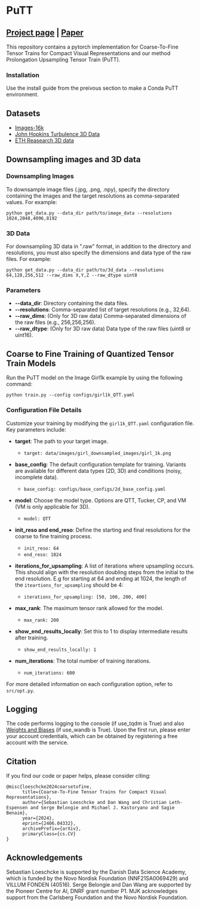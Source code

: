 # PuTT
## [Project page](https://sebulo.github.io/PuTT_website/) |  [Paper](https://arxiv.org/abs/2406.04332)
This repository contains a pytorch implementation for Coarse-To-Fine Tensor Trains for Compact Visual Representations and our method Prolongation Upsampling Tensor Train (PuTT).<br>

### Installation
Use the install guide from the preivous section to make a Conda PuTT environment. 

## Datasets
* [Images-16k](https://drive.google.com/drive/folders/157jxhKVT1ssu3VivrO0jC4SAVGjFRv_J?usp=sharing) 
* [John Hopkins Turbulence 3D Data ](https://turbulence.pha.jhu.edu/)
* [ETH Reasearch 3D data](https://www.ifi.uzh.ch/en/vmml/research/datasets.html)

## Downsampling images and 3D data
### Downsampling Images
To downsample image files (.jpg, .png, .npy), specify the directory containing the images and the target resolutions as comma-separated values. For example:
```
python get_data.py --data_dir path/to/image_data --resolutions 1024,2048,4096,8192
```
### 3D Data
For downsampling 3D data in ".raw" format, in addition to the directory and resolutions, you must also specify the dimensions and data type of the raw files. For example:
```
python get_data.py --data_dir path/to/3d_data --resolutions 64,128,256,512 --raw_dims X,Y,Z --raw_dtype uint8
```
### Parameters
- **--data_dir**: Directory containing the data files.
- **--resolutions**: Comma-separated list of target resolutions (e.g., 32,64).
- **--raw_dims**: (Only for 3D raw data) Comma-separated dimensions of the raw files (e.g., 256,256,256).
- **--raw_dtype**: (Only for 3D raw data) Data type of the raw files (uint8 or uint16).



## Coarse to Fine Training of Quantized Tensor Train Models

Run the PuTT model on the Image Girl1k example by using the following command:
```
python train.py --config configs/girl1k_QTT.yaml
```
### Configuration File Details

Customize your training by modifying the `girl1k_QTT.yaml` configuration file. Key parameters include:

- **target**: The path to your target image.
  - `target: data/images/girl_downsampled_images/girl_1k.png`

- **base_config**: The default configuration template for training. Variants are available for different data types (2D, 3D) and conditions (noisy, incomplete data).
  - `base_config: configs/base_configs/2d_base_config.yaml`

- **model**: Choose the model type. Options are QTT, Tucker, CP, and VM (VM is only applicable for 3D).
  - `model: QTT`

- **init_reso and end_reso**: Define the starting and final resolutions for the coarse to fine training process.
  - `init_reso: 64` 
  - `end_reso: 1024` 

- **iterations_for_upsampling**: A list of iterations where upsampling occurs. This should align with the resolution doubling steps from the initial to the end resolution. E.g for starting at 64 and ending at 1024, the length of the `iteartions_for_upsampling` should be 4:
  - `iterations_for_upsampling: [50, 100, 200, 400]`


- **max_rank**: The maximum tensor rank allowed for the model.
  - `max_rank: 200`

- **show_end_results_locally**: Set this to 1 to display intermediate results after training.
  - `show_end_results_locally: 1`

- **num_iterations**: The total number of training iterations.
  - `num_iterations: 600`

For more detailed information on each configuration option, refer to `src/opt.py`.


## Logging
The code performs logging to the console (if use_tqdm is True) and also [Weights and Biases](https://www.wandb.com) (if use_wandb is True). Upon the first run, please enter your account credentials, which can be obtained by registering a free account with the service.



## Citation
If you find our code or paper helps, please consider citing:
```
@misc{loeschcke2024coarsetofine,
      title={Coarse-To-Fine Tensor Trains for Compact Visual Representations}, 
      author={Sebastian Loeschcke and Dan Wang and Christian Leth-Espensen and Serge Belongie and Michael J. Kastoryano and Sagie Benaim},
      year={2024},
      eprint={2406.04332},
      archivePrefix={arXiv},
      primaryClass={cs.CV}
}
```


## Acknowledgements
Sebastian Loeschcke is supported by the Danish Data Science Academy, which is funded by the Novo Nordisk Foundation (NNF21SA0069429) and VILLUM FONDEN (40516). Serge Belongie and Dan Wang are supported by the Pioneer Centre for AI, DNRF grant number P1. MJK acknowledges support from the Carlsberg Foundation and the Novo Nordisk Foundation.
